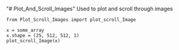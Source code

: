 "# Plot_And_Scroll_Images" 
Used to plot and scroll through images

    from Plot_Scroll_Images import plot_scroll_Image
    
    x = some_array
    x.shape = (25, 512, 512, 1)
    plot_scroll_Image(x)
